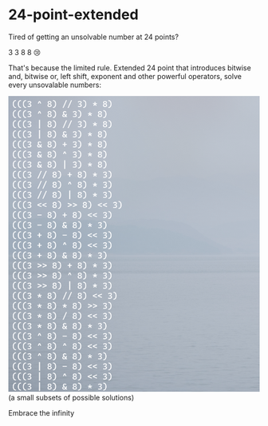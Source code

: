# 24-point-extended

Tired of getting an unsolvable number at 24 points? 



3 3 8 8 😢



That's because the limited rule. Extended 24 point that introduces bitwise and, bitwise or, left shift, exponent and other powerful operators, solve every unsovalable numbers:



![alt text](image.png)
(a small subsets of possible solutions)


Embrace the infinity 